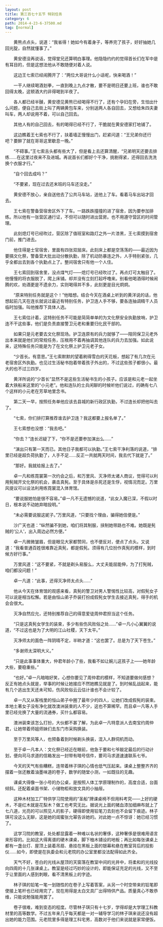 ```yaml
---
layout: post
title: 第三百七十五节 特别任务
category: 6
path: 2014-4-23-6-37500.md
tag: [normal]
---
```


　　黄熊点点头，说道：“我省得！她如今有着身子，等养完了孩子，好好抽她几回光腚，自然就懂事了。”

　　黄安德没再说话，觉得堂兄还算明白事理。他隐隐约约的觉得首长们在军中是有耳目的，但是这想法他从不敢随便对着人说。

　　这边王七索已经闹腾开了：“两位大哥说什么小话呢，快来喝酒！”

　　一干人继续喝酒划拳，一直到晚上九点才散，要不是明日还要上班，谁也不敢回得太晚，这顿酒大约非得喝到半夜了。

　　各人都已经半醺，黄安德见黄熊已经喝得不行了，还有个孕妇在旁，生怕出什么问题，便自己去街上叫了两辆黄包车来，分别送两人各自回去，又想给朱四夫妻叫车，两人却说用不着，可以自己回去。

　　其他人有的自己回去，有的喝得已经不行了，干脆就在黄安德家打地铺了。

　　这边瞧着王七索也不行了，扶着墙正慢慢出门，赶紧问道：“王兄弟你还行吧？要醉了就在哥哥这里歇息一晚。”

　　“不碍事。”王七索舌头都有些大了，但是看上去还算清醒，“兄弟明天还要去排练……在这里过夜来不及进城。再说首长们都好个干净，挑剔得紧，还得回去洗洗换个衣服才行。”

　　“自个回去成吗？”

　　“不要紧，现在过去还末班的马车还没走。”

　　黄安德不放心，亲自送他去了公共马车站，送他上了车。看着马车出站才回去。

　　王七索在警备营宿舍区外下了车。一路跌跌撞撞的进了宿舍，因为要参加排练。所以他有一张营区通行证，不但可以随时进出营房。也不用遵守营区的时间管理。

　　此刻熄灯号已经吹过，营区除了值班室和路灯之外一片漆黑，王七索摸到宿舍门前，推门进去。

　　他住得是士官宿舍，里面有四张双层床。此刻床上都是空荡荡的——最近因为要搞文化祭，警备营大批出动分散执勤，除了机动防暴连之外，人手特别紧张，几乎全都出去到各个执勤点上了。整间宿舍只有他一个人住。

　　王七索回到宿舍里，没点煤气灯——熄灯号已经吹过了。再点灯可太触目了。他慢慢的将衣服脱了，爬上床铺。却并没有立刻打起呼噜来。别看他喝酒得时候闹腾的欢，劝酒更是不遗余力，实则喝得并不多，此刻更是目光炯炯。

　　“原来特别任务就是这个！”他暗想。结合今天在酒桌上听到的黄洋说的话，他想起前几天在连长就说过最近有特别任务，护卫连人手不够，要各连抽调精干人员临时加强。叫他推荐下具体人选。

　　王七索估计着，这特别任务不可能是简简单单的为文化祭安全执勤放哨，护卫连不干这些事，他们是负责直接警卫元老和重要归化民干部的。

　　如果只是元老要去文化祭现场。护卫连原有的兵力就够了——陪同保卫元老外出本来就是他们的常规任务，压根用不着再抽调其他连队的兵力去加强。如此说来，这特殊任务只能是为了在文化祭上护卫元老子女。

　　“少首长。有意思。”王七索默默的望着刷得雪白的天花板，想起了有几次在元老宿舍区外执勤。也见过生活秘书抱着带着孩子外出的，不过这些孩子都很小。最大的也不过三四岁。

　　黄洋所说的“少首长”显然不是这些生活秘书生的小孩子。应该是和元老一起坐着大铁船来这里的“小元老”。他和连队的士兵闲聊的时候听他们说过，的确有七八个这样的小元老在芳草地里念书。

　　第二天一早，按照任务单他应该去县城的新行政区执勤，不过连长却把他叫去了。

　　“七索，你们排打算推荐谁去护卫连？我这都要上报名单了。”

　　王七索想也没想：“我去吧。”

　　“你去？”连长迟疑了下，“你不是还要参加演出么……”

　　“演出只有第一天而已。其他日子我都可以执勤。”王七索干净利落的说道，“排里已经是超负荷执勤了，人手不足……反正一共就两天时间，我去代下就是了。”

　　“那好。我就给报上去了。”

　　卓一凡和练霓裳第一次约会之后，和万里风、灭净师太诸人商议，觉得可以利用髡贼开文化祭的机会，袭击真髡。至于具体是杀死还是生俘，视情况而定。万里风提议可以设法利用练霓裳混入体育馆。

　　“要说服她怕是很不容易。”卓一凡不无遗憾的说道，“此女入魔已深，不假以时日，根本说不动她弃暗投明。”

　　“未必需要说服这妮子。”万里风道，“只要找个理由，骗得她信便是。”

　　沙广天也道：“纵然骗不到她，咱们将其制服，挟制她带路也不难。她既是髡贼的‘公人’，出入周边必然方便。”

　　卓一凡微微皱眉，但是眼见大家都赞同，也不便反对，便点了点头。又说道：“我看普通百姓很难靠近真髡，都是假髡。须得有几位扮作真髡的模样，到时候方好行事。”

　　万里风道：“这不要紧，不就是剃头易服么，大丈夫能屈能伸，为了打髡贼，咱们都没问题！”

　　卓一凡道：“此事，还得灭净师太点头……”

　　他从今天在体育馆的观感来看，真髡的警卫对男人警惕性比较高，对假髡女子可以说是相当松懈。若是由恒山弟子乔装打扮成假髡女学生去接近真髡，得手的机会会很大。

　　灭净自然应允，还特别推荐自己的得意爱徒周仲君担当这个任务。

　　“只是这真髡女学生的装束，多少有些伤风败俗之处……”卓一凡小心翼翼的说道，“不过这也是为了大明的江山社稷，天下太平。”

　　灭净师太的面色一阵阴晴不定，半晌才道：“这也罢了。总是为了天下苍生。”

　　“多谢师太深明大义。”

　　“只是此事事体重大，仲君年龄小了些，我看不如让婉儿这孩子上——她年龄大些，要稳重些。”

　　“也好。”卓一凡暗暗好笑，心想你要见了周仲君的模样，不知道要做何感想？反正有她点头就是，举事的时候让她接应不然她瞧见就是了。到时候乱战起来，能有几个逃出生天还未可知，伤风败俗云云估计谁也不会计较了。

　　卓一凡又从客栈里的恒山弟子中圈了最年少的四人，让她们改成假髡的装束。本地土著女子没有净化就改澳洲装束的人不少，这也不算稀罕。而且卓一凡等人手里已经兑换了大量的流通券，买什么都容易。

　　澳洲装束该怎么打扮，大伙都不甚了解，为此卓一凡特意派人去南宝约周仲君，让她带着师姐师妹们去东门市采购换装。

　　至于万里风等人，也预备着到时候剃头换装，混入人群伺机而动。

　　至于卓一凡本人：文化祭已经近在眼前，他急于要和七爷敲定最后的行动计划，便向司马求道的信箱发出一封带有暗号信件，要司马求道速速联系七爷。

　　今天的天气有些糟糕，连带着林子琪的心情也低气压起来。课桌上整整齐齐的摆着一张还散着油墨味道的卷子，数学的随堂小测，一如既往的无趣。

　　课桌大得像一张小号的办公桌，是按照人体工学原理制作的，高度合适，台面倾斜。还配着桌面书架、小储物柜和放文具的小抽屉。

　　这种木材加工厂特供学习院使用的“圣船”牌课桌椅不但用料考究——上好的硬木，不是红木就是花梨木？做工也考究无比。据说光上面的猪血漆加细麻布就上了七八道，光亮的可以照见人的影子，硬得即使用铅笔刀去刻也不会留下痕迹。林子琪可没这么无聊，这是她的闺蜜张允幂告诉她的。对此她一点不惊讶：她已经习惯了。

　　这学习院的教室，处处都显露着一种难以名状的奢侈，这种奢侈是很难用语言来形容的。比如这大得离谱的硬木课桌，脚下柚木铺设的地板；再比如每张课桌上都有一盏台灯、屋顶上装着吊扇、悬挂在黑板上面的银幕和悬在教室背后的投影仪……如今，即使是在执委会和元老院的办公室里都没法配得如此齐全。

　　天气不好，苍白的光线从屋顶的天窗落在教室中间的光井中，将柔和的光线投向四周的十几张课桌上。教室是经过巧妙的设计的，即能保证充足的光线，又不至于让里面的人感到刺眼，看不清黑板上的字迹。

　　林子琪的铅笔一笔一划随性的在卷子上写着答案，从另一个时空带来的铅笔即使接上笔杆也已经用完了，现在用得是太白文具厂出得特供产品。质量真心不敢恭维，只能说勉强能用罢了。

　　卷子很难，难到变态的程度。尽管林子琪只有十七岁，学得却是大学理工科教材里的高等数学。不过五年来几乎每天都是一对一辅导学习的林子琪来说还没有超出她的能力范围。元老院里多得是理工科宅男，高数对于他们来说就是家常便饭。

